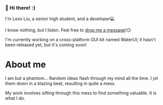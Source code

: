 ### 👋 Hi there! :)
I'm Lexo Liu, a senior high student, and a developer💻.

I know nothing, but I listen. Feel free to [drop me a message](mailto:me@lexo.cool)!😏

I'm currently working on a cross-platform GUI kit named WaterUI; it hasn't been released yet, but it's coming soon!

# About me

I am but a phantom... Random ideas flash through my mind all the time. I jot them down in a blazing beat, resulting in quite a mess.

My work involves sifting through this mess to find something valuable. It is what I do.
